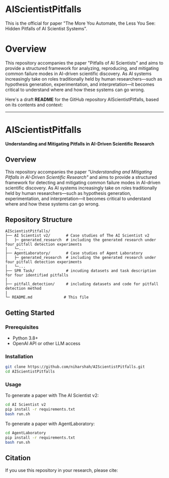 # AIScientistPitfalls
This is the official for paper "The More You Automate, the Less You See: Hidden Pitfalls of AI Scientist Systems".

# Overview
This repository accompanies the paper "Pitfalls of AI Scientists" and aims to provide a structured framework for analyzing, reproducing, and mitigating common failure modes in AI-driven scientific discovery. As AI systems increasingly take on roles traditionally held by human researchers—such as hypothesis generation, experimentation, and interpretation—it becomes critical to understand where and how these systems can go wrong.


Here's a draft **README** for the GitHub repository AIScientistPitfalls, based on its contents and context:

---

# AIScientistPitfalls

**Understanding and Mitigating Pitfalls in AI-Driven Scientific Research**

## Overview

This repository accompanies the paper *"Understanding and Mitigating Pitfalls in AI-Driven Scientific Research"* and aims to provide a structured framework for detecting and mitigating common failure modes in AI-driven scientific discovery. As AI systems increasingly take on roles traditionally held by human researchers—such as hypothesis generation, experimentation, and interpretation—it becomes critical to understand where and how these systems can go wrong.

## Repository Structure

```
AIScientistPitfalls/
├── AI Scientist v2/       # Case studies of The AI Scientist v2
│   ├─ generated_research  # including the generated research under four pitfall detection experiments
|   └─...
├── AgentLaboratory/       # Case studies of Agent Laboratory
│   ├─ generated_research  # including the generated research under four pitfall detection experiments
|   └─...
├── SPR Task/              # incuding datasets and task description for four identified pitfalls
|
├── pitfall_detection/     # including datasets and code for pitfall detection method 
|                            
└─ README.md              # This file
```

## Getting Started

### Prerequisites

- Python 3.8+
- OpenAI API or other LLM access

### Installation

```bash
git clone https://github.com/niharshah/AIScientistPitfalls.git
cd AIScientistPitfalls
```

### Usage

To generate a paper with The AI Scientist v2:

```bash
cd AI Scientist v2
pip install -r requirements.txt
bash run.sh
```

To generate a paper with AgentLaboratory:

```bash
cd AgentLaboratory
pip install -r requirements.txt
bash run.sh
```



## Citation

If you use this repository in your research, please cite:

```

```


